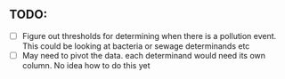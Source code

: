 ## TODO:

- [ ] Figure out thresholds for determining when there is a pollution event. This could be looking at bacteria or sewage determinands etc
- [ ] May need to pivot the data. each determinand would need its own column. No idea how to do this yet